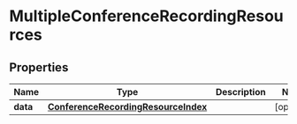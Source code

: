 

# MultipleConferenceRecordingResources


## Properties

| Name | Type | Description | Notes |
|------------ | ------------- | ------------- | -------------|
|**data** | [**ConferenceRecordingResourceIndex**](ConferenceRecordingResourceIndex.md) |  |  [optional] |



